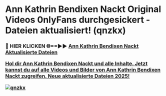 # Ann Kathrin Bendixen Nackt Original Videos 0nlyFans durchgesickert - Dateien aktualisiert! (qnzkx)

<h3>🔴 HIER KLICKEN 🌐==►► <a href="https://tinyurl.com/h6vf6nb8" rel="nofollow">Ann Kathrin Bendixen Nackt Aktualisierte Dateien

Hol dir Ann Kathrin Bendixen Nackt und alle Inhalte. Jetzt kannst du auf alle Videos und Bilder von Ann Kathrin Bendixen Nackt zugreifen. Neue aktualisierte Dateien 2025!

[![qnzkx](https://i.imgur.com/sD4kR3V.gif)](https://tinyurl.com/h6vf6nb8)
